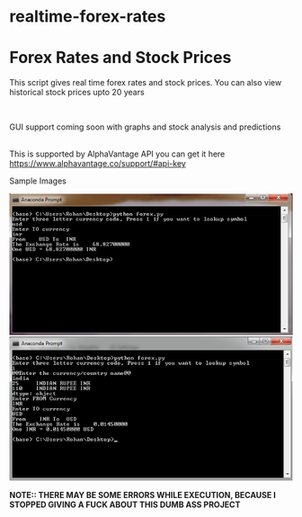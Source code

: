 # realtime-forex-rates
<h1> Forex Rates and Stock Prices </h1>
<p> This script gives real time forex rates and stock prices. You can also view historical stock prices upto 20 years </p>
<br/>
 <p> GUI support coming soon with graphs and stock analysis and predictions </p>
 <br/>
 This is supported by AlphaVantage API you can get it here 
 <a href = "https://www.alphavantage.co/support/#api-key"> https://www.alphavantage.co/support/#api-key</a>

<p>Sample Images</p>

![alt text](https://raw.githubusercontent.com/rohanreddych/realtime-forex-rates/master/pics/pic1.png)
![alt text](https://raw.githubusercontent.com/rohanreddych/realtime-forex-rates/master/pics/pic2.png)

<p><b>NOTE:: THERE MAY BE SOME ERRORS WHILE EXECUTION, BECAUSE I STOPPED GIVING A FUCK ABOUT THIS DUMB ASS PROJECT</b></p>
